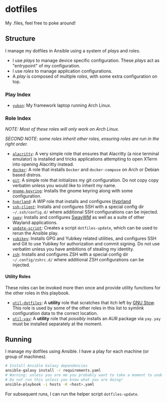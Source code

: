 # dotfiles
My .files, feel free to poke around!

## Structure
I manage my dotfiles in Ansible using a system of *plays* and *roles*.
- I use *plays* to manage device specific configuration.
These *plays* act as "entrypoint" of my configuration.
- I use *roles* to manage application configurations.
- A *play* is composed of multiple *roles*, with some extra configuration on top.

### Play Index
- [`yukon`](./yukon.yaml): My framework laptop running Arch Linux.

### Role Index
*NOTE: Most of these roles will only work on Arch Linux.*

*SECOND NOTE: some roles inherit other roles, ensuring roles are run in the right order.*

- [`alacritty`](./roles/alacritty): A very simple role that ensures that Alacritty (a nice terminal emulator) is installed and tricks applications attempting to open XTerm into opening Alacritty instead.
- [`docker`](./roles/docker): A role that installs `Docker` and `docker-compose` on Arch or Debian based distros.
- [`git`](./roles/git): A simple role that initializes my git configuration. Do not copy copy verbatim unless you would like to inherit my name.
- [`gnome-keyring`](./roles/gnome-keyring): Installs the gnome keyring along with some configuration.
- [`hyprland`](./roles/hyprland): A *WIP* role that installs and configures [Hyprland](https://hyprland.org/)
- [`ssh-client`](./roles/ssh-client): Installs and configures SSH with a special config dir `~/.ssh/config.d/` where additional SSH configurations can be injected. 
- [`sway`](./roles/sway): Installs and configures [SwayWM](https://swaywm.org/) as well as a suite of other Wayland applications.
- [`update-script`](./roles/update-script): Creates a script `dotfiles-update`, which can be used to rerun the Ansible play.
- [`yubikey`](./roles/yubikey): Installs GPG and Yubikey related utilities, and configures SSH and Git to use Yubikey for authorization and commit signing. Do not use verbatim unless you have ambitions of stealing my identity.
- [`zsh`](./roles/zsh): Installs and configures ZSH with a special config dir `~/.config/zshrc.d/` where additional ZSH configurations can be injected.

#### Utility Roles

These roles can be invoked more then once and provide utility functions for the other roles in this playbook.

- [`util-dotfiles`](./roles/util-dotfiles): A **utility** role that scratches that itch left by [GNU Stow](https://www.gnu.org/software/stow/).
    This role is used by some of the other roles in this list to symlink configuration data to the correct location.
- [`util-yay`](./roles/util-yay): A **utility** role that *possibly* installs an AUR package via `yay`. `yay` must be installed separately at the moment.

## Running
I manage my dotfiles using Ansible.
I have a play for each machine (or group of machines).

```bash
# Install Ansible Galaxy dependencies
ansible-galaxy install -r requirements.yaml
# Warning: unless you are me you probably want to take a moment to understand what you're about to run.
# Do not run this unless you know what you are doing!
ansible-playbook -i hosts -K <host>.yaml
```

For subsequent runs, I can run the helper script `dotfiles-update`.